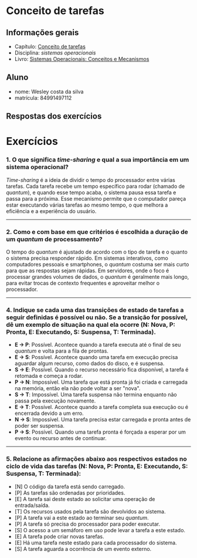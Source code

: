 # Conceito de tarefas

## Informações gerais

- Capítulo: [Conceito de tarefas](https://wiki.inf.ufpr.br/maziero/lib/exe/fetch.php?media=socm:socm-04.pdf)
- Disciplina: *sistemas operacionais*
- Livro: [Sistemas Operacionais: Conceitos e Mecanismos](https://wiki.inf.ufpr.br/maziero/doku.php?id=socm:start)

## Aluno

- nome: Wesley costa da silva 
- matrícula: 84991497112

## Respostas dos exercícios
# Exercícios

### 1. O que significa *time-sharing* e qual a sua importância em um sistema operacional?

*Time-sharing* é a ideia de dividir o tempo do processador entre várias tarefas. Cada tarefa recebe um tempo específico para rodar (chamado de *quantum*), e quando esse tempo acaba, o sistema pausa essa tarefa e passa para a próxima. Esse mecanismo permite que o computador pareça estar executando várias tarefas ao mesmo tempo, o que melhora a eficiência e a experiência do usuário.

---

### 2. Como e com base em que critérios é escolhida a duração de um *quantum* de processamento?

O tempo do *quantum* é ajustado de acordo com o tipo de tarefa e o quanto o sistema precisa responder rápido. Em sistemas interativos, como computadores pessoais e smartphones, o *quantum* costuma ser mais curto para que as respostas sejam rápidas. Em servidores, onde o foco é processar grandes volumes de dados, o *quantum* é geralmente mais longo, para evitar trocas de contexto frequentes e aproveitar melhor o processador.

---



### 4. Indique se cada uma das transições de estado de tarefas a seguir definidas é possível ou não. Se a transição for possível, dê um exemplo de situação na qual ela ocorre (N: Nova, P: Pronta, E: Executando, S: Suspensa, T: Terminada).

- **E → P**: Possível. Acontece quando a tarefa executa até o final de seu *quantum* e volta para a fila de prontas.
- **E → S**: Possível. Acontece quando uma tarefa em execução precisa aguardar algum recurso, como dados do disco, e é suspensa.
- **S → E**: Possível. Quando o recurso necessário fica disponível, a tarefa é retomada e começa a rodar.
- **P → N**: Impossível. Uma tarefa que está pronta já foi criada e carregada na memória, então ela não pode voltar a ser "nova".
- **S → T**: Impossível. Uma tarefa suspensa não termina enquanto não passa pela execução novamente.
- **E → T**: Possível. Acontece quando a tarefa completa sua execução ou é encerrada devido a um erro.
- **N → S**: Impossível. Uma tarefa precisa estar carregada e pronta antes de poder ser suspensa.
- **P → S**: Possível. Quando uma tarefa pronta é forçada a esperar por um evento ou recurso antes de continuar.

---

### 5. Relacione as afirmações abaixo aos respectivos estados no ciclo de vida das tarefas (N: Nova, P: Pronta, E: Executando, S: Suspensa, T: Terminada):

- [N] O código da tarefa está sendo carregado.
- [P] As tarefas são ordenadas por prioridades.
- [E] A tarefa sai deste estado ao solicitar uma operação de entrada/saída.
- [T] Os recursos usados pela tarefa são devolvidos ao sistema.
- [P] A tarefa vai a este estado ao terminar seu *quantum*.
- [P] A tarefa só precisa do processador para poder executar.
- [S] O acesso a um semáforo em uso pode levar a tarefa a este estado.
- [E] A tarefa pode criar novas tarefas.
- [E] Há uma tarefa neste estado para cada processador do sistema.
- [S] A tarefa aguarda a ocorrência de um evento externo.
